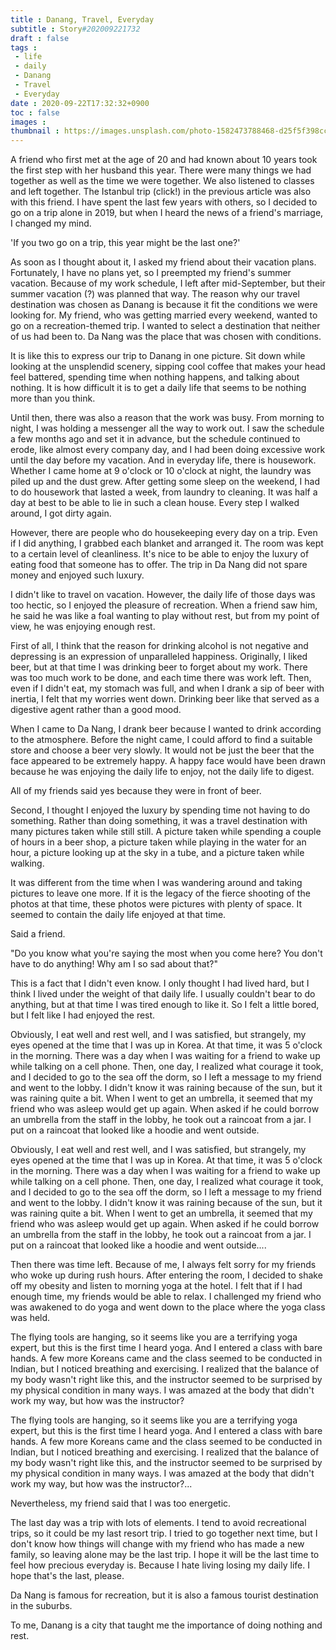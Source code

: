 ```yaml
---
title : Danang, Travel, Everyday
subtitle : Story#202009221732
draft : false
tags :
 - life
 - daily
 - Danang
 - Travel
 - Everyday
date : 2020-09-22T17:32:32+0900
toc : false
images : 
thumbnail : https://images.unsplash.com/photo-1582473788468-d25f5f398cce?ixlib=rb-1.2.1&q=85&fm=jpg&crop=entropy&cs=srgb&ixid=eyJhcHBfaWQiOjE1NTU0OX0
---
```

A friend who first met at the age of 20 and had known about 10 years took the first step with her husband this year. There were many things we had together as well as the time we were together. We also listened to classes and left together. The Istanbul trip (click!) in the previous article was also with this friend. I have spent the last few years with others, so I decided to go on a trip alone in 2019, but when I heard the news of a friend's marriage, I changed my mind.  

'If you two go on a trip, this year might be the last one?'  

As soon as I thought about it, I asked my friend about their vacation plans. Fortunately, I have no plans yet, so I preempted my friend's summer vacation. Because of my work schedule, I left after mid-September, but their summer vacation (?) was planned that way. The reason why our travel destination was chosen as Danang is because it fit the conditions we were looking for. My friend, who was getting married every weekend, wanted to go on a recreation-themed trip. I wanted to select a destination that neither of us had been to. Da Nang was the place that was chosen with conditions.  

It is like this to express our trip to Danang in one picture. Sit down while looking at the unsplendid scenery, sipping cool coffee that makes your head feel battered, spending time when nothing happens, and talking about nothing. It is how difficult it is to get a daily life that seems to be nothing more than you think.  

Until then, there was also a reason that the work was busy. From morning to night, I was holding a messenger all the way to work out. I saw the schedule a few months ago and set it in advance, but the schedule continued to erode, like almost every company day, and I had been doing excessive work until the day before my vacation. And in everyday life, there is housework. Whether I came home at 9 o'clock or 10 o'clock at night, the laundry was piled up and the dust grew. After getting some sleep on the weekend, I had to do housework that lasted a week, from laundry to cleaning. It was half a day at best to be able to lie in such a clean house. Every step I walked around, I got dirty again.  

However, there are people who do housekeeping every day on a trip. Even if I did anything, I grabbed each blanket and arranged it. The room was kept to a certain level of cleanliness. It's nice to be able to enjoy the luxury of eating food that someone has to offer. The trip in Da Nang did not spare money and enjoyed such luxury.  

I didn't like to travel on vacation. However, the daily life of those days was too hectic, so I enjoyed the pleasure of recreation. When a friend saw him, he said he was like a foal wanting to play without rest, but from my point of view, he was enjoying enough rest.  

First of all, I think that the reason for drinking alcohol is not negative and depressing is an expression of unparalleled happiness. Originally, I liked beer, but at that time I was drinking beer to forget about my work. There was too much work to be done, and each time there was work left. Then, even if I didn't eat, my stomach was full, and when I drank a sip of beer with inertia, I felt that my worries went down. Drinking beer like that served as a digestive agent rather than a good mood.  

When I came to Da Nang, I drank beer because I wanted to drink according to the atmosphere. Before the night came, I could afford to find a suitable store and choose a beer very slowly. It would not be just the beer that the face appeared to be extremely happy. A happy face would have been drawn because he was enjoying the daily life to enjoy, not the daily life to digest.  

All of my friends said yes because they were in front of beer.  

Second, I thought I enjoyed the luxury by spending time not having to do something. Rather than doing something, it was a travel destination with many pictures taken while still still. A picture taken while spending a couple of hours in a beer shop, a picture taken while playing in the water for an hour, a picture looking up at the sky in a tube, and a picture taken while walking.  

It was different from the time when I was wandering around and taking pictures to leave one more. If it is the legacy of the fierce shooting of the photos at that time, these photos were pictures with plenty of space. It seemed to contain the daily life enjoyed at that time.  

Said a friend.  

"Do you know what you're saying the most when you come here? You don't have to do anything! Why am I so sad about that?"  

This is a fact that I didn't even know. I only thought I had lived hard, but I think I lived under the weight of that daily life. I usually couldn't bear to do anything, but at that time I was tired enough to like it. So I felt a little bored, but I felt like I had enjoyed the rest.  

Obviously, I eat well and rest well, and I was satisfied, but strangely, my eyes opened at the time that I was up in Korea. At that time, it was 5 o'clock in the morning. There was a day when I was waiting for a friend to wake up while talking on a cell phone. Then, one day, I realized what courage it took, and I decided to go to the sea off the dorm, so I left a message to my friend and went to the lobby. I didn't know it was raining because of the sun, but it was raining quite a bit. When I went to get an umbrella, it seemed that my friend who was asleep would get up again. When asked if he could borrow an umbrella from the staff in the lobby, he took out a raincoat from a jar. I put on a raincoat that looked like a hoodie and went outside.  

Obviously, I eat well and rest well, and I was satisfied, but strangely, my eyes opened at the time that I was up in Korea. At that time, it was 5 o'clock in the morning. There was a day when I was waiting for a friend to wake up while talking on a cell phone. Then, one day, I realized what courage it took, and I decided to go to the sea off the dorm, so I left a message to my friend and went to the lobby. I didn't know it was raining because of the sun, but it was raining quite a bit. When I went to get an umbrella, it seemed that my friend who was asleep would get up again. When asked if he could borrow an umbrella from the staff in the lobby, he took out a raincoat from a jar. I put on a raincoat that looked like a hoodie and went outside....  

Then there was time left. Because of me, I always felt sorry for my friends who woke up during rush hours. After entering the room, I decided to shake off my obesity and listen to morning yoga at the hotel. I felt that if I had enough time, my friends would be able to relax. I challenged my friend who was awakened to do yoga and went down to the place where the yoga class was held.  

The flying tools are hanging, so it seems like you are a terrifying yoga expert, but this is the first time I heard yoga. And I entered a class with bare hands. A few more Koreans came and the class seemed to be conducted in Indian, but I noticed breathing and exercising. I realized that the balance of my body wasn't right like this, and the instructor seemed to be surprised by my physical condition in many ways. I was amazed at the body that didn't work my way, but how was the instructor?  

The flying tools are hanging, so it seems like you are a terrifying yoga expert, but this is the first time I heard yoga. And I entered a class with bare hands. A few more Koreans came and the class seemed to be conducted in Indian, but I noticed breathing and exercising. I realized that the balance of my body wasn't right like this, and the instructor seemed to be surprised by my physical condition in many ways. I was amazed at the body that didn't work my way, but how was the instructor?...  

Nevertheless, my friend said that I was too energetic.  

The last day was a trip with lots of elements. I tend to avoid recreational trips, so it could be my last resort trip. I tried to go together next time, but I don't know how things will change with my friend who has made a new family, so leaving alone may be the last trip. I hope it will be the last time to feel how precious everyday is. Because I hate living losing my daily life. I hope that's the last, please.  

Da Nang is famous for recreation, but it is also a famous tourist destination in the suburbs.  

To me, Danang is a city that taught me the importance of doing nothing and rest.